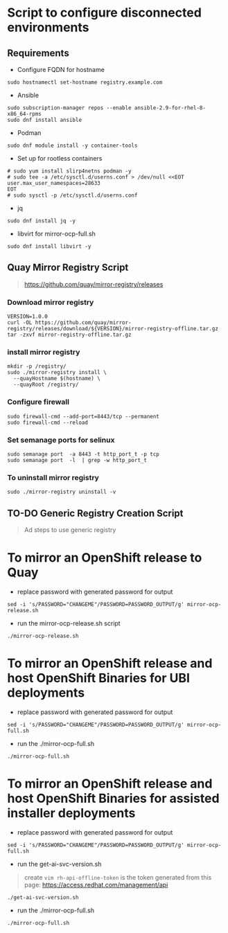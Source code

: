 # Script to configure disconnected environments

## Requirements
* Configure FQDN for hostname 
```
sudo hostnamectl set-hostname registry.example.com
```
* Ansible 
```
sudo subscription-manager repos --enable ansible-2.9-for-rhel-8-x86_64-rpms
sudo dnf install ansible
```
* Podman
```
sudo dnf module install -y container-tools
```
* Set up for rootless containers
```
# sudo yum install slirp4netns podman -y
# sudo tee -a /etc/sysctl.d/userns.conf > /dev/null <<EOT
user.max_user_namespaces=28633
EOT
# sudo sysctl -p /etc/sysctl.d/userns.conf
```
* jq 
```
sudo dnf install jq -y
```
* libvirt for mirror-ocp-full.sh 
```
sudo dnf install libvirt -y
```
## Quay Mirror Registry Script
> https://github.com/quay/mirror-registry/releases

### Download mirror registry
```
VERSION=1.0.0
curl -OL https://github.com/quay/mirror-registry/releases/download/${VERSION}/mirror-registry-offline.tar.gz
tar -zxvf mirror-registry-offline.tar.gz
```
### install mirror registry
```
mkdir -p /registry/
sudo ./mirror-registry install \
  --quayHostname $(hostname) \
  --quayRoot /registry/
```
### Configure firewall
```
sudo firewall-cmd --add-port=8443/tcp --permanent
sudo firewall-cmd --reload
```

### Set semanage ports for selinux
```
sudo semanage port  -a 8443 -t http_port_t -p tcp
sudo semanage port  -l  | grep -w http_port_t
```


### To uninstall mirror registry 
```
sudo ./mirror-registry uninstall -v
```

## TO-DO Generic Registry Creation Script
> Ad steps to use generic registry


# To mirror an OpenShift release to Quay
* replace password with generated password for output
```
sed -i 's/PASSWORD="CHANGEME"/PASSWORD=PASSWORD_OUTPUT/g' mirror-ocp-release.sh
```

* run the mirror-ocp-release.sh script
```
./mirror-ocp-release.sh
```

# To mirror an OpenShift release and host OpenShift Binaries for UBI deployments
* replace password with generated password for output
```
sed -i 's/PASSWORD="CHANGEME"/PASSWORD=PASSWORD_OUTPUT/g' mirror-ocp-full.sh
```

* run the ./mirror-ocp-full.sh
```
./mirror-ocp-full.sh
```

# To mirror an OpenShift release and host OpenShift Binaries for assisted installer deployments
* replace password with generated password for output
```
sed -i 's/PASSWORD="CHANGEME"/PASSWORD=PASSWORD_OUTPUT/g' mirror-ocp-full.sh
```
* run the get-ai-svc-version.sh
> create `vim rh-api-offline-token` is the token generated from this page: https://access.redhat.com/management/api
```
./get-ai-svc-version.sh
```

* run the ./mirror-ocp-full.sh
```
./mirror-ocp-full.sh
```

